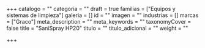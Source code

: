 +++
catalogo = ""
categoria = ""
draft = true
familias = ["Equipos y sistemas de limpieza"]
galeria = []
id = ""
imagen = ""
industrias = []
marcas = ["Graco"]
meta_description = ""
meta_keywords = ""
taxonomyCover = false
title = "SaniSpray HP20"
titulo = ""
titulo_adicional = ""
weight = ""

+++
